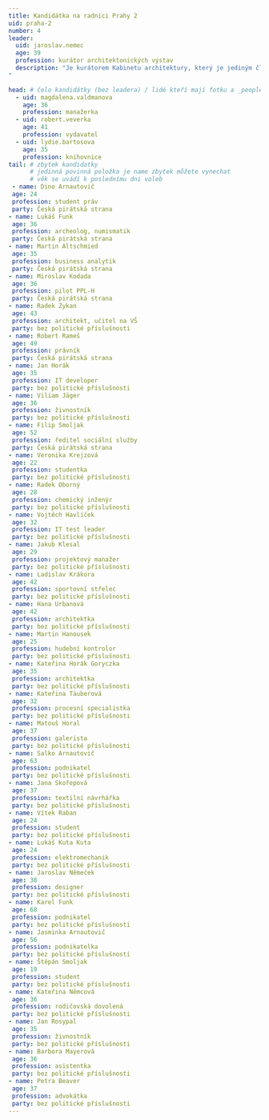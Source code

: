 ```yaml
---
title: Kandidátka na radnici Prahy 2
uid: praha-2
number: 4
leader: 
  uid: jaroslav.nemec
  age: 39
  profession: kurátor architektonických výstav
  description: "Je kurátorem Kabinetu architektury, který je jediným členem ICAM (Mezinárodní konfederace architektonických muzeí / International Confederation of Architectural Museums) v České republice.
"

head: # čelo kandidátky (bez leadera) / lidé kteří mají fotku a _people/jmeno.md
  - uid: magdalena.valdmanova
    age: 36
    profession: manažerka
  - uid: robert.veverka
    age: 41
    profession: vydavatel
  - uid: lydie.bartosova
    age: 35
    profession: knihovnice
tail: # zbytek kandidatky
      # jedinná povinná položka je name zbytek můžete vynechat
      # věk se uvádí k poslednímu dni voleb
 - name: Dino Arnautovič
 age: 24
 profession: student práv
 party: Česká pirátská strana
- name: Lukáš Funk
 age: 36
 profession: archeolog, numismatik
 party: Česká pirátská strana
- name: Martin Altschmied
 age: 35
 profession: business analytik
 party: Česká pirátská strana
- name: Miroslav Kodada
 age: 36
 profession: pilot PPL-H
 party: Česká pirátská strana
- name: Radek Zykan
 age: 43
 profession: architekt, učitel na VŠ
 party: bez politické příslušnosti
- name: Robert Rameš
 age: 49
 profession: právník
 party: Česká pirátská strana
- name: Jan Horák
 age: 35
 profession: IT developer
 party: bez politické příslušnosti
- name: Viliam Jäger
 age: 36
 profession: živnostník
 party: bez politické příslušnosti
- name: Filip Smoljak
 age: 52
 profession: ředitel sociální služby
 party: Česká pirátská strana
- name: Veronika Krejzová
 age: 22
 profession: studentka
 party: bez politické příslušnosti
- name: Radek Oborný
 age: 28
 profession: chemický inženýr
 party: bez politické příslušnosti
- name: Vojtěch Havlíček
 age: 32
 profession: IT test leader
 party: bez politické příslušnosti
- name: Jakub Klesal
 age: 29
 profession: projektový manažer
 party: bez politické příslušnosti
- name: Ladislav Krákora
 age: 42
 profession: sportovní střelec
 party: bez politické příslušnosti
- name: Hana Urbanová
 age: 42
 profession: architektka
 party: bez politické příslušnosti
- name: Martin Hanousek
 age: 25
 profession: hudební kontrolor
 party: bez politické příslušnosti
- name: Kateřina Horák Goryczka
 age: 35
 profession: architektka
 party: bez politické příslušnosti
- name: Kateřina Täuberová
 age: 32
 profession: procesní specialistka
 party: bez politické příslušnosti
- name: Matouš Horal
 age: 37
 profession: galerista
 party: bez politické příslušnosti
- name: Salko Arnautovič
 age: 63
 profession: podnikatel
 party: bez politické příslušnosti
- name: Jana Skořepová
 age: 37
 profession: textilní návrhářka
 party: bez politické příslušnosti
- name: Vítek Raban
 age: 24
 profession: student
 party: bez politické příslušnosti
- name: Lukáš Kuta Kuta
 age: 24
 profession: elektromechanik
 party: bez politické příslušnosti
- name: Jaroslav Němeček
 age: 38
 profession: designer
 party: bez politické příslušnosti
- name: Karel Funk
 age: 68
 profession: podnikatel
 party: bez politické příslušnosti
- name: Jasminka Arnautovič
 age: 56
 profession: podnikatelka
 party: bez politické příslušnosti
- name: Štěpán Smoljak
 age: 19
 profession: student
 party: bez politické příslušnosti
- name: Kateřina Němcová
 age: 36
 profession: rodičovská dovolená
 party: bez politické příslušnosti
- name: Jan Rosypal
 age: 35
 profession: živnostník
 party: bez politické příslušnosti
- name: Barbora Mayerová
 age: 36
 profession: asistentka
 party: bez politické příslušnosti
- name: Petra Beaver
 age: 37
 profession: advokátka
 party: bez politické příslušnosti
---
```


